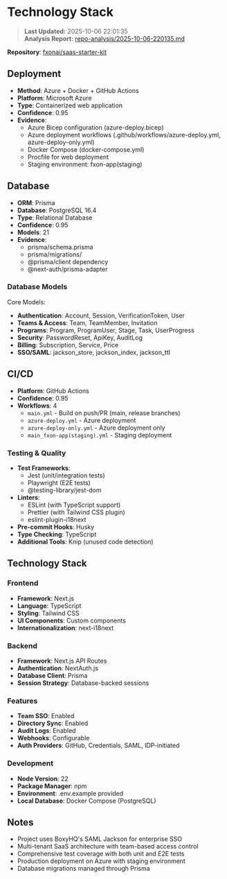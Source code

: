 # Technology Stack

> **Last Updated:** 2025-10-06 22:01:35  
> **Analysis Report:** [repo-analysis/2025-10-06-220135.md](../repo-analysis/2025-10-06-220135.md)

**Repository**: [fxonai/saas-starter-kit](https://github.com/fxonai/saas-starter-kit)

## Deployment

- **Method**: Azure + Docker + GitHub Actions
- **Platform**: Microsoft Azure
- **Type**: Containerized web application
- **Confidence**: 0.95
- **Evidence**:
  - Azure Bicep configuration (azure-deploy.bicep)
  - Azure deployment workflows (.github/workflows/azure-deploy.yml, azure-deploy-only.yml)
  - Docker Compose (docker-compose.yml)
  - Procfile for web deployment
  - Staging environment: fxon-app(staging)

## Database

- **ORM**: Prisma
- **Database**: PostgreSQL 16.4
- **Type**: Relational Database
- **Confidence**: 0.95
- **Models**: 21
- **Evidence**:
  - prisma/schema.prisma
  - prisma/migrations/
  - @prisma/client dependency
  - @next-auth/prisma-adapter

### Database Models

Core Models:
- **Authentication**: Account, Session, VerificationToken, User
- **Teams & Access**: Team, TeamMember, Invitation
- **Programs**: Program, ProgramUser, Stage, Task, UserProgress
- **Security**: PasswordReset, ApiKey, AuditLog
- **Billing**: Subscription, Service, Price
- **SSO/SAML**: jackson_store, jackson_index, jackson_ttl

## CI/CD

- **Platform**: GitHub Actions
- **Confidence**: 0.95
- **Workflows**: 4
  - `main.yml` - Build on push/PR (main, release branches)
  - `azure-deploy.yml` - Azure deployment
  - `azure-deploy-only.yml` - Azure deployment only
  - `main_fxon-app(staging).yml` - Staging deployment

### Testing & Quality

- **Test Frameworks**: 
  - Jest (unit/integration tests)
  - Playwright (E2E tests)
  - @testing-library/jest-dom
- **Linters**: 
  - ESLint (with TypeScript support)
  - Prettier (with Tailwind CSS plugin)
  - eslint-plugin-i18next
- **Pre-commit Hooks**: Husky
- **Type Checking**: TypeScript
- **Additional Tools**: Knip (unused code detection)

## Technology Stack

### Frontend
- **Framework**: Next.js
- **Language**: TypeScript
- **Styling**: Tailwind CSS
- **UI Components**: Custom components
- **Internationalization**: next-i18next

### Backend
- **Framework**: Next.js API Routes
- **Authentication**: NextAuth.js
- **Database Client**: Prisma
- **Session Strategy**: Database-backed sessions

### Features
- **Team SSO**: Enabled
- **Directory Sync**: Enabled
- **Audit Logs**: Enabled
- **Webhooks**: Configurable
- **Auth Providers**: GitHub, Credentials, SAML, IDP-initiated

### Development
- **Node Version**: 22
- **Package Manager**: npm
- **Environment**: .env.example provided
- **Local Database**: Docker Compose (PostgreSQL)

## Notes

- Project uses BoxyHQ's SAML Jackson for enterprise SSO
- Multi-tenant SaaS architecture with team-based access control
- Comprehensive test coverage with both unit and E2E tests
- Production deployment on Azure with staging environment
- Database migrations managed through Prisma
